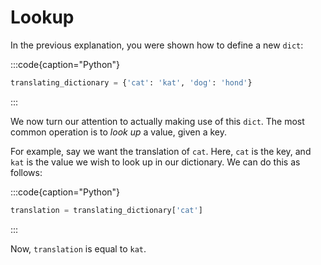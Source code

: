 # Lookup

In the previous explanation, you were shown how to define a new `dict`:

:::code{caption="Python"}

```python
translating_dictionary = {'cat': 'kat', 'dog': 'hond'}
```

:::

We now turn our attention to actually making use of this `dict`.
The most common operation is to *look up* a value, given a key.

For example, say we want the translation of `cat`.
Here, `cat` is the key, and `kat` is the value we wish to look up in our dictionary.
We can do this as follows:

:::code{caption="Python"}

```python
translation = translating_dictionary['cat']
```

:::

Now, `translation` is equal to `kat`.
